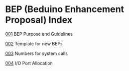 # BEP (Beduino Enhancement Proposal) Index

[001](./bep-001_purpose.md) BEP Purpose and Guidelines

[002](./bep-002_template.md) Template for new BEPs

[003](./bep-003_sys_call.md) Numbers for system calls

[004](./bep-004_io_ports.md) I/O Port Allocation